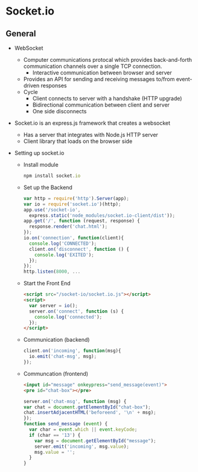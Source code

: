 # Socket.io

## General

- WebSocket
  - Computer communications protocal which provides back-and-forth communication channels over a single TCP connection.
    - Interactive communication between browser and server
  - Provides an API for sending and receiving messages to/from event-driven responses
  - Cycle
    - Client connects to server with a handshake (HTTP upgrade)
    - Bidirectional communication between client and server
    - One side disconnects

- Socket.io is an express.js framework that creates a websocket
  - Has a server that integrates with Node.js HTTP server
  - Client library that loads on the browser side

- Setting up socket.io
  - Install module
    ```js
    npm install socket.io
    ```
  - Set up the Backend
    ```js
    var http = require('http').Server(app);
    var io = require('socket.io')(http);
    app.use('/socket-io',
      express.static('node_modules/socket.io-client/dist'));
    app.get('/', function (request, response) {
      response.render('chat.html');
    });
    io.on('connection', function(client){
      console.log('CONNECTED');
      client.on('disconnect', function () {
        console.log('EXITED');
      });
    });
    http.listen(8000, ...
    ```
  - Start the Front End
    ```html
    <script src="/socket-io/socket.io.js"></script>
    <script>
      var server = io();
      server.on('connect', function (s) {
        console.log('connected');
      });
    </script>
    ```
  - Communication (backend)
    ```js
    client.on('incoming', function(msg){
      io.emit('chat-msg', msg);
    });
    ```
  - Communcation (frontend)
    ```html
    <input id="message" onkeypress="send_message(event)">
    <pre id="chat-box"></pre>
    ```
    ```js
    server.on('chat-msg', function (msg) {
    var chat = document.getElementById("chat-box");
    chat.insertAdjacentHTML('beforeend', '\n' + msg);
    });
    function send_message (event) {
      var char = event.which || event.keyCode;
      if (char == '13') {
        var msg = document.getElementById("message");
        server.emit('incoming', msg.value);
        msg.value = '';
      }
    }
    ```
